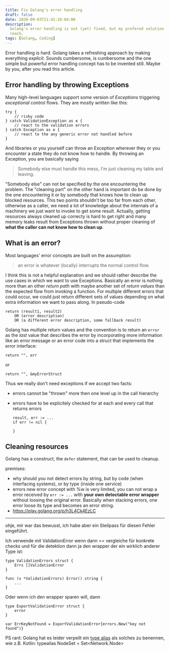 ```yaml
---
title: Fix Golang's error handling
draft: false
date: 2020-09-03T21:41:18-04:00
description:
  Golang's error handling is not (yet) fixed, but my prefered solution is in
  reach.
tags: [Golang, Coding]
---
```


Error handling is hard. Golang takes a refreshing approach by making everything
_explicit_. Sounds cumbersome, is cumbersome and the one simple but powerful
error handling concept has to be invented still. Maybe by you, after you read
this article.

## Error handling by throwing Exceptions

Many high-level languages support some version of _Exceptions_ triggering
_exceptional_ control flows. They are mostly written like this:

```
try {
	// risky code
} catch ValidationException as e {
	// react to the validation errors
} catch Exception as e {
	// react to the any generic error not handled before
}
```

And libraries or you yourself can throw an Exception wherever they or you
encounter a state they do not know how to handle. By throwing an Exception, you
are basically saying

> Somebody else must handle this mess, I'm just cleaning my table and leaving.

"Somebody else" can not be specified by the one encountering the problem. The
"cleaning part" on the other hand is important do be done by the one
encountering it or by somebody that knows how to clean up blocked resources.
This two points shouldn't be too far from each other, otherwise as a caller, we
need a lot of knowledge about the internals of a machinery we just want to
invoke to get some result. Actually, getting resources always cleaned up
correcty is hard to get right and many memory leaks result from Exceptions
thrown without proper cleaning of **what the caller can not know how to clean
up**.

## What is an error?

Most languages' error concepts are built on the assumption:

> an error is whatever (locally) interrupts the normal control flow.

I think this is not a helpful explanation and we should rather describe the use
cases in which we want to use Exceptions. Basically an error is nothing more
than an other _return path_ with maybe another set of _return values_ than the
expected flow from invoking a function. For multiple different errors that could
occur, we could just return different sets of values depending on what extra
information we want to pass along. In pseudo-code

```
return (result1, result2)
	OR (error description)
	OR (a different error description, some fallback result)
```

Golang has multiple return values and the convention is to return an `error` as
the _last_ value that describes the error by incorporating more information like
an error message or an error code into a struct that implements the error
interface:

```golang
return "", err
```

or

```golang
return "", &myErrorStruct
```

Thus we really don't need exceptions if we accept two facts:

- errors cannot be "thrown" more then one level up in the call hierarchy
- errors have to be explicitely checked for at each and every call that returns
  errors

  ```golang
  result, err := ...
  if err != nil {

  }
  ```

## Cleaning resources

Golang has a construct, the `defer` statement, that can be used to cleanup.

premises:

- why should you not detect errors by string, but by code (when interfacing
  systems), or by type (inside one service)
- errors new error concept with %w is very limited, you can not wrap a error
  received by `err := ...` with **your own detectable error wrapper** without
  loosing the original error. Basically when stacking errors, one error loose
  its type and becomes an error string.
- https://play.golang.org/p/h3L4Ck4EzLC

---

ohje, mir war das bewusst, ich habe aber ein Steilpass für diesen Fehler
eingeführt.

Ich verwende mit ValidationError wenn dann == vergleiche für konkrete checks und
für die detektion dann ja den wrapper der ein wirklich anderer Type ist:

```golang
type ValidationErrors struct {
	Errs []ValidationError
}

func (v *ValidationErrors) Error() string {
	...
}
```

Oder wenn ich den wrapper sparen will, dann

```golang
type ExportValidationError struct {
	error
}

var ErrKeyNotFound = ExportValidationError{errors.New("key not found")}
```

PS rant: Golang hat es leider verpeilt ein
[type alias](https://yourbasic.org/golang/type-alias/) als solches zu benennen,
wie z.B. Kotlin: typealias NodeSet = Set<Network.Node>
